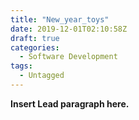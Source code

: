 ```yaml
---
title: "New_year_toys"
date: 2019-12-01T02:10:58Z
draft: true
categories:
  - Software Development
tags:
  - Untagged
---
```


**Insert Lead paragraph here.**